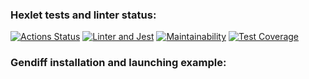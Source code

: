 ### Hexlet tests and linter status:
[![Actions Status](https://github.com/Panasi/frontend-project-lvl2/workflows/hexlet-check/badge.svg)](https://github.com/Panasi/frontend-project-lvl2/actions)
[![Linter and Jest](https://github.com/Panasi/frontend-project-lvl2/actions/workflows/linter-jest-check.yml/badge.svg)](https://github.com/Panasi/frontend-project-lvl2/actions/workflows/linter-jest-check.yml)
[![Maintainability](https://api.codeclimate.com/v1/badges/47ca2f2dc3bd1b738111/maintainability)](https://codeclimate.com/github/Panasi/frontend-project-lvl2/maintainability)
[![Test Coverage](https://api.codeclimate.com/v1/badges/47ca2f2dc3bd1b738111/test_coverage)](https://codeclimate.com/github/Panasi/frontend-project-lvl2/test_coverage)

### Gendiff installation and launching example:
